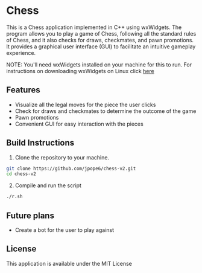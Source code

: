 # Chess
This is a Chess application implemented in C++ using wxWidgets. The program allows you to play a game of Chess, following all the standard rules of Chess, and it also checks for draws, checkmates, and pawn promotions. It provides a graphical user interface (GUI) to facilitate an intuitive gameplay experience.

NOTE: You'll need wxWidgets installed on your machine for this to run. For instructions on downloading wxWidgets on Linux click [here](https://wiki.wxwidgets.org/Compiling_and_getting_started)

## Features
- Visualize all the legal moves for the piece the user clicks
- Check for draws and checkmates to determine the outcome of the game
- Pawn promotions
- Convenient GUI for easy interaction with the pieces

## Build Instructions
1. Clone the repository to your machine.
```bash
git clone https://github.com/jpope6/chess-v2.git
cd chess-v2
```
2. Compile and run the script
```bash
./r.sh
```

## Future plans
- Create a bot for the user to play against

## License
This application is available under the MIT License
